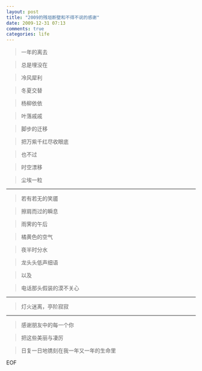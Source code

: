 ```yaml
---
layout: post
title: "2009的残垣断壁和不得不说的感谢"
date: 2009-12-31 07:13
comments: true
categories: life
---
```



> 一年的离去

> 总是埋没在

> 冷风犀利

> 冬夏交替

> 杨柳依依

> 叶落戚戚

> 脚步的迁移

> 把万紫千红尽收眼底

> 也不过

> 时空漂移

> 尘埃一粒

----------

> 若有若无的笑靥

> 擦肩而过的瞬息

> 雨霁的午后

> 橘黄色的空气

> 夜半时分水

> 龙头头低声细语

> 以及

> 电话那头假装的漠不关心

------------

> 灯火迷离，亭阶寂寂

------------

> 感谢朋友中的每一个你

> 把这些美丽与凄厉

> 日复一日地镌刻在我一年又一年的生命里

EOF